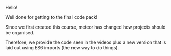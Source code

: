 Hello!

Well done for getting to the final code pack!

Since we first created this course, meteor has changed how projects should be organised. 

Therefore, we provide the code seen in the videos plus a new version that is laid out using ES6 imports (the new way to do things).


